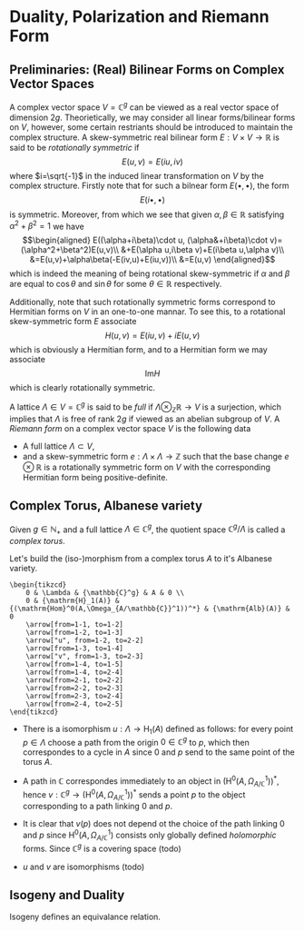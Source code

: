 # Duality, Polarization and Riemann Form

## Preliminaries: (Real) Bilinear Forms on Complex Vector Spaces

A complex vector space $V=\mathbb{C}^g$ can be viewed as a real vector space of dimension $2g$. Theorietically, we may consider all linear forms/bilinear forms on $V$, however, some certain restriants should be introduced to maintain the complex structure. A skew-symmetric real bilinear form $E:V\times V\rightarrow \mathbb{R}$ is said to be *rotationally symmetric* if $$ E(u,v)=E(iu,iv) $$ where $i=\sqrt{-1}$ in the induced linear transformation on $V$ by the complex structure. Firstly note that for such a bilnear form $E(\bullet,\bullet)$, the form $$E(i\bullet,\bullet)$$ is symmetric. Moreover, from which we see that given $\alpha,\beta\in\mathbb{R}$ satisfying $\alpha^2+\beta^2=1$ we have
$$\begin{aligned}
E((\alpha+i\beta)\cdot u, (\alpha&+i\beta)\cdot v)=(\alpha^2+\beta^2)E(u,v)\\
  &+E(\alpha u,i\beta v)+E(i\beta u,\alpha v)\\
  &=E(u,v)+\alpha\beta(-E(iv,u)+E(iu,v))\\
  &=E(u,v)
\end{aligned}$$
which is indeed the meaning of being rotational skew-symmetric if $\alpha$ and $\beta$ are equal to $\cos\theta$ and $\sin\theta$ for some $\theta\in\mathbb{R}$ respectively.

Additionally, note that such rotationally symmetric forms correspond to Hermitian forms on $V$ in an one-to-one mannar. To see this, to a rotational skew-symmetric form $E$ associate $$ H(u,v)=E(iu,v)+iE(u,v) $$
which is obviously a Hermitian form, and to a Hermitian form we may associate
$$ \mathrm{Im}H $$
which is clearly rotationally symmetric.

A lattice $\Lambda\in V=\mathbb{C}^g$ is said to be *full* if $\Lambda\otimes_\mathbb{Z}\mathbb{R}\rightarrow V$ is a surjection, which implies that $\Lambda$ is free of rank $2g$ if viewed as an abelian subgroup of $V$. A *Riemann form* on a complex vector space $V$ is the following data

- A full lattice $\Lambda\subset V$,
- and a skew-symmetric form $e:\Lambda\times\Lambda\rightarrow\mathbb{Z}$ such that the base change $e\otimes\mathbb{R}$ is a rotationally symmetric form on $V$ with the corresponding Hermitian form being positive-definite.



## Complex Torus, Albanese variety
Given $g\in\mathbb{N}_+$ and a full lattice $\Lambda\in\mathbb{C}^g$, the quotient space $\mathbb{C}^g/\Lambda$ is called a *complex torus*.


Let's build the (iso-)morphism from a complex torus $A$ to it's Albanese variety.
```rawlatex
\begin{tikzcd}
	0 & \Lambda & {\mathbb{C}^g} & A & 0 \\
	0 & {\mathrm{H}_1(A)} & {(\mathrm{Hom}^0(A,\Omega_{A/\mathbb{C}}^1))^*} & {\mathrm{Alb}(A)} & 0
	\arrow[from=1-1, to=1-2]
	\arrow[from=1-2, to=1-3]
	\arrow["u", from=1-2, to=2-2]
	\arrow[from=1-3, to=1-4]
	\arrow["v", from=1-3, to=2-3]
	\arrow[from=1-4, to=1-5]
	\arrow[from=1-4, to=2-4]
	\arrow[from=2-1, to=2-2]
	\arrow[from=2-2, to=2-3]
	\arrow[from=2-3, to=2-4]
	\arrow[from=2-4, to=2-5]
\end{tikzcd}
```

- There is a isomorphism $u:\Lambda\rightarrow\mathrm{H}_1(A)$ defined as follows: for every point $p\in\Lambda$ choose a path from the origin $0\in\mathbb{C}^g$ to $p$, which then correspondes to a cycle in $A$ since $0$ and $p$ send to the same point of the torus $A$.

- A path in $\mathbb{C}$ correspondes immediately to an object in $(\mathrm{H}^0(A,\Omega_{A/\mathbb{C}}^1))^*$, hence $v:\mathbb{C}^g\rightarrow(\mathrm{H}^0(A,\Omega_{A/\mathbb{C}}^1))^*$ sends a point $p$ to the object corresponding to a path linking $0$ and $p$.

- It is clear that $v(p)$ does not depend ot the choice of the path linking $0$ and $p$ since $\mathrm{H}^0(A,\Omega_{A/\mathbb{C}}^1)$ consists only globally defined *holomorphic* forms. Since $\mathbb{C}^g$ is a covering space (todo)

- $u$ and $v$ are isomorphisms (todo)


## Isogeny and Duality

Isogeny defines an equivalance relation.
